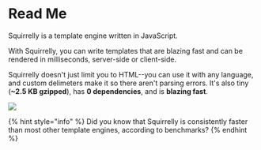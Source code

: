 # Read Me

Squirrelly is a template engine written in JavaScript.

With Squirrelly, you can write templates that are blazing fast and can be rendered in milliseconds, server-side or client-side.

Squirrelly doesn't just limit you to HTML--you can use it with any language, and custom delimeters make it so there aren't parsing errors. It's also tiny \(**~2.5 KB gzipped**\), has **0 dependencies**, and is **blazing fast**.

![](https://img.shields.io/bundlephobia/minzip/squirrelly.svg)

{% hint style="info" %}
Did you know that Squirrelly is consistently faster than most other template engines, according to benchmarks?
{% endhint %}



